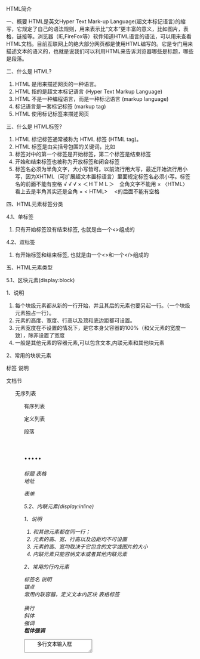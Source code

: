 HTML简介

一、概要
       HTML是英文Hyper Text Mark-up Language(超文本标记语言)的缩写，它规定了自己的语法规则，用来表示比“文本”更丰富的意义，比如图片，表格，链接等。浏览器（IE,FireFox等）软件知道HTML语言的语法，可以用来查看HTML文档。目前互联网上的绝大部分网页都是使用HTML编写的。它是专门用来描述文本的语义的，也就是说我们可以利用HTML来告诉浏览器哪些是标题，哪些是段落。

二、什么是 HTML?

1. HTML 是用来描述网页的一种语言。
2. HTML 指的是超文本标记语言 (Hyper Text Markup Language)
3. HTML 不是一种编程语言，而是一种标记语言 (markup language)
4. 标记语言是一套标记标签 (markup tag)
5. HTML 使用标记标签来描述网页

三、什么是 HTML标签?

1. HTML 标记标签通常被称为 HTML 标签 (HTML tag)。
2. HTML 标签是由尖括号包围的关键词，比如 <html>
3. 标签对中的第一个标签是开始标签，第二个标签是结束标签
4. 开始和结束标签也被称为开放标签和闭合标签
5. 标签名必须为半角文字，大小写皆可。以前流行用大写，最近开始流行用小写，因为XHTML（可扩展超文本置标语言）里面规定标签名必须小写。标签名的前面不能有空格
       √ <html>
       √ <HTML>
       √ <Html>
       × ＜ＨＴＭＬ＞　全角文字不能用
       × 〈HTML〉 看上去是半角其实还是全角
       × < HTML>　 <的后面不能有空格

四、HTML元素标签分类

4.1、单标签

1. 只有开始标签没有结束标签, 也就是由一个<>组成的
       <meta charset="UTF-8">

4.2、双标签

1. 有开始标签和结束标签, 也就是由一个<>和一个</>组成的
       <html>
       </html>
       <body>
       </body>

五、HTML元素类型

5.1、区块元素(display:block)

1、说明

1. 每个块级元素都从新的一行开始，并且其后的元素也要另起一行。（一个块级元素独占一行）。
2. 元素的高度、宽度、行高以及顶和底边距都可设置。
3. 元素宽度在不设置的情况下，是它本身父容器的100%（和父元素的宽度一致），除非设置了宽度
4. 一般是其他元素的容器元素,可以包含文本,内联元素和其他块元素

2、常用的块状元素

  标签           	说明  
  <div>        	文档节 
  <ul>         	无序列表
  <ol>         	有序列表
  <dl>         	定义列表
  <p>          	段落  
  <h1>.....<h6>	标题  
  <table>      	表格  
  <address>    	地址  
  <form>       	表单  

5.2、内联元素(display:inline)

1、说明

1. 和其他元素都在同一行；
2. 元素的高、宽、行高以及边距均不可设置
3. 元素的高、宽均取决于它包含的文字或图片的大小
4. 内联元素只能容纳文本或者其他内联元素

2、常用的行内元素

  标签名       	说明            
  <a>       	锚点            
  <span>    	常用内联容器，定义文本内区块
  <label>   	表格标签          
  <br>      	换行            
  <i>       	斜体            
  <em>      	强调            
  <strong>  	粗体强调          
  <textarea>	多行文本输入框       

5.3、内联块(display:inline-block)

1、说明

1. 和其他元素在同一行；
2. 元素的高度、宽度、行高及边距可以设置

2、常用的行内块状元素

  标签名    	说明  
  <img>  	图片  
  <input>	输入  


